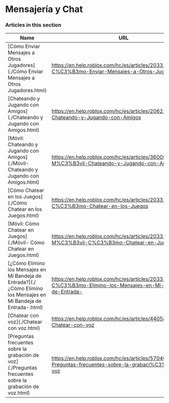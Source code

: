 # Mensajería y Chat  
### Articles in this section
Name|URL
-|-
[Cómo Enviar Mensajes a Otros Jugadores](./Cómo Enviar Mensajes a Otros Jugadores.html) |https://en.help.roblox.com/hc/es/articles/203313610-C%C3%B3mo-Enviar-Mensajes-a-Otros-Jugadores
[Chateando y Jugando con Amigos](./Chateando y Jugando con Amigos.html) |https://en.help.roblox.com/hc/es/articles/206224956-Chateando-y-Jugando-con-Amigos
[Móvil: Chateando y Jugando con Amigos](./Móvil- Chateando y Jugando con Amigos.html) |https://en.help.roblox.com/hc/es/articles/360000432483-M%C3%B3vil-Chateando-y-Jugando-con-Amigos
[Cómo Chatear en los Juegos](./Cómo Chatear en los Juegos.html) |https://en.help.roblox.com/hc/es/articles/203314250-C%C3%B3mo-Chatear-en-los-Juegos
[Móvil: Cómo Chatear en Juegos](./Móvil- Cómo Chatear en Juegos.html) |https://en.help.roblox.com/hc/es/articles/203313520-M%C3%B3vil-C%C3%B3mo-Chatear-en-Juegos
[¿Cómo Elimino los Mensajes en Mi Bandeja de Entrada?](./¿Cómo Elimino los Mensajes en Mi Bandeja de Entrada-.html) |https://en.help.roblox.com/hc/es/articles/203313690--C%C3%B3mo-Elimino-los-Mensajes-en-Mi-Bandeja-de-Entrada-
[Chatear con voz](./Chatear con voz.html) |https://en.help.roblox.com/hc/es/articles/4405807645972-Chatear-con-voz
[Preguntas frecuentes sobre la grabación de voz](./Preguntas frecuentes sobre la grabación de voz.html) |https://en.help.roblox.com/hc/es/articles/5704050147604-Preguntas-frecuentes-sobre-la-grabaci%C3%B3n-de-voz